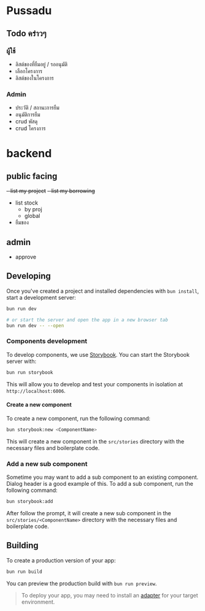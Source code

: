 # Pussadu

## Todo คร่าวๆ

### ผู้ใช้

- ลิสต์ของที่ยืมอยู่ / รออนุมัติ
- เลือกโครงการ
- ลิสต์ของในโครงการ

### Admin

- ประวัติ / สถานะการยืม
- อนุมัติการยืม
- crud พัสดุ
- crud โครงการ

# backend
## public facing
~~- list my project~~
~~- list my borrowing~~
- list stock
  - by proj
  - global
- ยืมของ

## admin
- approve

## Developing

Once you've created a project and installed dependencies with `bun install`, start a development server:

```sh
bun run dev

# or start the server and open the app in a new browser tab
bun run dev -- --open
```

### Components development

To develop components, we use [Storybook](https://storybook.js.org/). You can start the Storybook server with:

```sh
bun run storybook
```

This will allow you to develop and test your components in isolation at `http://localhost:6006`.

#### Create a new component

To create a new component, run the following command:

```sh
bun storybook:new <ComponentName>
```

This will create a new component in the `src/stories` directory with the necessary files and boilerplate code.

### Add a new sub component

Sometime you may want to add a sub component to an existing component. Dialog header is a good example of this. To add a sub component, run the following command:

```sh
bun storybook:add
```

After follow the prompt, it will create a new sub component in the `src/stories/<ComponentName>` directory with the necessary files and boilerplate code.

## Building

To create a production version of your app:

```sh
bun run build
```

You can preview the production build with `bun run preview`.

> To deploy your app, you may need to install an [adapter](https://svelte.dev/docs/kit/adapters) for your target environment.
